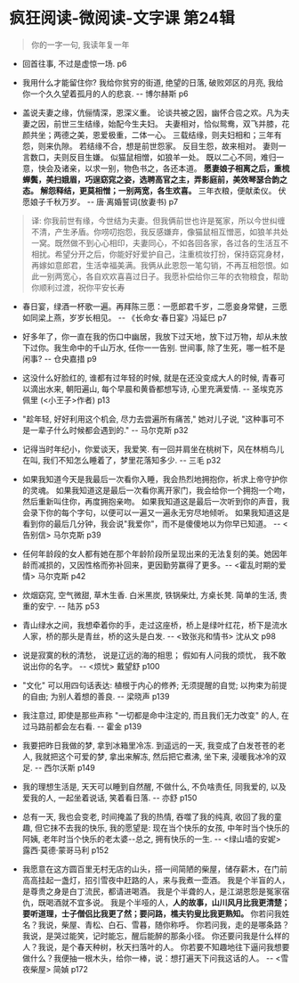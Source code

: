 # 疯狂阅读-微阅读-文字课 第24辑

> 你的一字一句, 我读年复一年

- 回首往事, 不过是虚惊一场. p6

- 我用什么才能留住你? 我给你贫穷的街道, 绝望的日落, 破败郊区的月亮, 我给你一个久久望着孤月的人的悲哀. -- 博尔赫斯 p6

- 盖说夫妻之缘，伉俪情深，恩深义重。
 论谈共被之因，幽怀合卺之欢。凡为夫妻之因，前世三生结缘，始配今生夫妇。
 夫妻相对，恰似鸳鸯，双飞并膝，花颜共坐；两德之美，恩爱极重，二体一心。
 三载结缘，则夫妇相和；三年有怨，则来仇隙。
 若结缘不合，想是前世怨家。
 反目生怨，故来相对。
 妻则一言数口，夫则反目生嫌。
 似猫鼠相憎，如狼羊一处。
 既以二心不同，难归一意，快会及诸亲，以求一别，物色书之，各还本道。
 **愿妻娘子相离之后，重梳蝉鬓，美扫娥眉，巧逞窈窕之姿，选聘高官之主，弄影庭前，美效琴瑟合韵之态。**
 **解怨释结，更莫相憎；一别两宽，各生欢喜。**
 三年衣粮，便献柔仪。
 伏愿娘子千秋万岁。
 -- 唐·离婚誓词(放妻书) p7

 >译: 你我前世有缘，今世结为夫妻。但我俩前世也许是冤家，所以今世纠缠不清，产生矛盾。你唠叨抱怨，我反感嫌弃，像猫鼠相互憎恶，如狼羊共处一窝。既然做不到心心相印，夫妻同心，不如各回各家，各过各的生活互不相扰。希望分开之后，你能好好爱护自己，注重梳妆打扮，保持窈窕身材，再嫁如意郎君，生活幸福美满。我俩从此恩怨一笔勾销，不再互相怨恨。如此一别两宽心，各自欢欢喜喜过日子。我愿补偿给你三年的衣物粮食，帮助你顺利过渡，祝你平安长寿

- 春日宴，绿酒一杯歌一遍。再拜陈三愿：一愿郎君千岁，二愿妾身常健，三愿如同梁上燕，岁岁长相见。 -- 《长命女·春日宴》冯延巳 p7

- 好多年了，你一直在我的伤口中幽居，我放下过天地，放下过万物，却从未放下过你。我生命中的千山万水, 任你一一告别. 世间事, 除了生死，哪一桩不是闲事? -- 仓央嘉措 p9

- 这没什么好脸红的, 谁都有过年轻的时候, 就是在还没变成大人的时候, 青春可以滴出水来, 朝阳遍山, 每个早晨和黄昏都想写诗, 心里充满爱情. -- 圣埃克苏佩里 (<小王子>作者) p13

- "趁年轻, 好好利用这个机会, 尽力去尝遍所有痛苦," 她对儿子说, "这种事可不是一辈子什么时候都会遇到的." -- 马尔克斯 p32

- 记得当时年纪小，你爱谈天，我爱笑. 有一回并肩坐在桃树下，风在林梢鸟儿在叫, 我们不知怎么睡着了，梦里花落知多少. -- 三毛 p32

- 如果我知道今天是我最后一次看你入睡，我会热烈地拥抱你，祈求上帝守护你的灵魂。
 如果我知道这是最后一次看你离开家门，我会给你一个拥抱一个吻，然后重新叫住你，再度拥抱亲吻。
 如果我知道这是最后一次听到你的声音，我会录下你的每个字句，以便可以一遍又一遍永无穷尽地倾听。
 如果我知道这是看到你的最后几分钟，我会说"我爱你"，而不是傻傻地以为你早已知道。
 -- <告别信> 马尔克斯 p39

- 任何年龄段的女人都有她在那个年龄阶段所呈现出来的无法复刻的美。她因年龄而减损的，又因性格而弥补回来，更因勤劳赢得了更多。-- <霍乱时期的爱情> 马尔克斯 p42

- 炊烟窈窕, 空气微甜, 草木生香. 白米黑炭, 铁锅柴灶, 方桌长凳. 简单的生活, 贵重的安宁. -- 陆苏 p53

- 青山绿水之间，我想牵着你的手，走过这座桥，桥上是绿叶红花，桥下是流水人家，桥的那头是青丝，桥的这头是白发. -- <致张兆和情书> 沈从文 p98

- 说是寂寞的秋的清愁，
 说是辽远的海的相思；
 假如有人问我的烦忧，
 我不敢说出你的名字。
 -- <烦忧> 戴望舒 p100

- "文化" 可以用四句话表达: 植根于内心的修养; 无须提醒的自觉; 以拘束为前提的自由; 为别人着想的善良. -- 梁晓声 p139

- 我注意过, 即使是那些声称 "一切都是命中注定的, 而且我们无力改变" 的人, 在过马路前都会左右看. -- 霍金 p139

- 我要把昨日我做的梦, 拿到冰箱里冷冻. 到遥远的一天, 我变成了白发苍苍的老人, 我就把这个可爱的梦, 拿出来解冻, 然后把它煮沸, 坐下来, 浸暖我冰冷的双足. -- 西尔沃斯 p149

- 我的理想生活是, 天天可以睡到自然醒, 不做什么, 不负啥责任, 同我爱的, 以及爱我的人, 一起坐着说话, 笑着看日落. -- 亦舒 p150

- 总有一天, 我也会变老, 时间掩盖了我的热情, 吞噬了我的纯真, 收回了我的童趣, 但它抹不去我的快乐, 我的愿望是: 现在当个快乐的女孩, 中年时当个快乐的阿姨, 老年时当个快乐的老太婆--总之, 拥有快乐的一生. -- <绿山墙的安妮> 露西·莫德·蒙哥马利 p152

- 我愿意在这方圆百里无村无店的山头，搭一间简陋的柴屋，储存薪木，在门前高高挂起一盏灯，招引雪夜中赶路的人，来与我煮一壶酒。
 我是个半盲的人，是尊贵之身是白丁流民，都请进喝酒。
 我是个半聋的人，是江湖恩怨是冤家宿仇，既喝酒就不宜多说。
 我是个半哑的人，**人的故事，山川风月比我更清楚；要听道理，士子僧侣比我更了然；要问路，樵夫钓叟比我更熟知。**
 你若问我姓名？我说，柴屋、青松、白石、雪暮，随你称呼。
 你若问我，走的是哪条路？我说，是哭过能笑，记时能忘，醒后能醉的那条小径。
 你还要问我是什么样的人？我说，是个春天种树，秋天扫落叶的人。
 你若要不知趣地往下逼问我想要做什么？我便抽一根木头，给你一棒，说：想打遍天下问我这话的人。
 -- <雪夜柴屋> 简媜 p172
